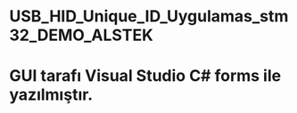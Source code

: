 # USB_HID_Unique_ID_Uygulamas_stm32_DEMO_ALSTEK

# GUI tarafı Visual Studio C# forms ile yazılmıştır.
